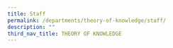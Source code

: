 ```yaml
---
title: Staff
permalink: /departments/theory-of-knowledge/staff/
description: ""
third_nav_title: THEORY OF KNOWLEDGE
---
```

